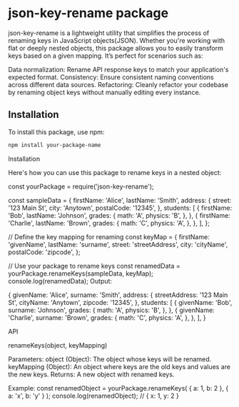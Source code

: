 # json-key-rename package

json-key-rename is a lightweight utility that simplifies the process of renaming keys in JavaScript objects(JSON). Whether you're working with flat or deeply nested objects, this package allows you to easily transform keys based on a given mapping. It’s perfect for scenarios such as:

Data normalization: Rename API response keys to match your application's expected format.
Consistency: Ensure consistent naming conventions across different data sources.
Refactoring: Cleanly refactor your codebase by renaming object keys without manually editing every instance.

## Installation

To install this package, use npm:

```bash
npm install your-package-name
```



Installation

Here's how you can use this package to rename keys in a nested object:

const yourPackage = require('json-key-rename');


const sampleData = {
  firstName: 'Alice',
  lastName: 'Smith',
  address: {
    street: '123 Main St',
    city: 'Anytown',
    postalCode: '12345',
  },
  students: [
    {
      firstName: 'Bob',
      lastName: 'Johnson',
      grades: {
        math: 'A',
        physics: 'B',
      },
    },
    {
      firstName: 'Charlie',
      lastName: 'Brown',
      grades: {
        math: 'C',
        physics: 'A',
      },
    },
  ],
};

// Define the key mapping for renaming
const keyMap = {
  firstName: 'givenName',
  lastName: 'surname',
  street: 'streetAddress',
  city: 'cityName',
  postalCode: 'zipcode',
};

// Use your package to rename keys
const renamedData = yourPackage.renameKeys(sampleData, keyMap);
console.log(renamedData);
Output:

{
  givenName: 'Alice',
  surname: 'Smith',
  address: {
    streetAddress: '123 Main St',
    cityName: 'Anytown',
    zipcode: '12345',
  },
  students: [
    {
      givenName: 'Bob',
      surname: 'Johnson',
      grades: {
        math: 'A',
        physics: 'B',
      },
    },
    {
      givenName: 'Charlie',
      surname: 'Brown',
      grades: {
        math: 'C',
        physics: 'A',
      },
    },
  ],
}

API

renameKeys(object, keyMapping)

Parameters:
object (Object): The object whose keys will be renamed.
keyMapping (Object): An object where keys are the old keys and values are the new keys.
Returns: A new object with renamed keys.

Example:
const renamedObject = yourPackage.renameKeys(
  { a: 1, b: 2 },
  { a: 'x', b: 'y' }
);
console.log(renamedObject); // { x: 1, y: 2 }
